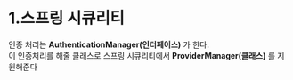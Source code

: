 # 1.스프링 시큐리티

 인증 처리는 **AuthenticationManager(인터페이스)** 가 한다.  
 이 인증처리를 해줄 클래스로 스프링 시큐리티에서 **ProviderManager(클래스)** 를 지원해준다
